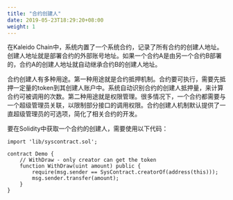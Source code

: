 ```yaml
---
title: "合约创建人"
date: 2019-05-23T18:29:20+08:00
weight: 1
---
```


在Kaleido Chain中，系统内置了一个系统合约，记录了所有合约的创建人地址。创建人地址就是部署合约的外部账号地址。如果一个合约A是由另一个合约B部署的，合约A的创建人地址就自动继承合约B的创建人地址。

合约创建人有多种用途。第一种用途就是合约抵押机制。合约要可执行，需要先抵押一定量的token到其创建人账户中。系统自动识别合约的创建人抵押量，来计算合约可被调用的次数。第二种用途就是权限管理。很多情况下，一个合约都需要与一个超级管理员关联，以限制部分接口的调用权限。合约创建人机制默认提供了一直超级管理员的可选项，简化了相关合约的开发。

要在Solidity中获取一个合约的创建人，需要使用以下代码：

```solidity
import 'lib/syscontract.sol';

contract Demo {
    // WithDraw - only creator can get the token
    function WithDraw(uint amount) public {
        require(msg.sender == SysContract.creatorOf(address(this)));
        msg.sender.transfer(amount);
    }
}
```



